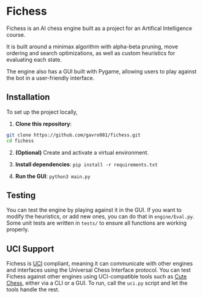 # Fichess

Fichess is an AI chess engine built as a project for an Artifical Intelligence course. 

It is built around a minimax algorithm with alpha-beta pruning, move ordering and search optimizations, as well as custom heuristics for evaluating each state. 

The engine also has a GUI built with Pygame, allowing users to play against the bot in a user-friendly interface.

## Installation

To set up the project locally,
1. **Clone this repository**:
```bash
git clone https://github.com/gavro081/fichess.git
cd fichess
```

2. **(Optional)** Create and activate a virtual environment.

3. **Install dependencies**: `pip install -r requirements.txt`

4. **Run the GUI**: `python3 main.py`

## Testing
You can test the engine by playing against it in the GUI. If you want to modify the heuristics, or add new ones, 
you can do that in `engine/Eval.py`. Some unit tests are written in `tests/` to ensure all functions are 
working properly. 


## UCI Support
Fichess is [UCI](https://www.chessprogramming.org/UCI) compliant, meaning it can communicate with other engines and interfaces using the Universal Chess Interface protocol.
You can test Fichess against other engines using UCI-compatible tools such as [Cute Chess](https://github.com/cutechess/cutechess), either via a CLI or a GUI. 
To run, call the `uci.py` script and let the tools handle the rest.

